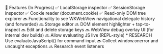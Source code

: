 🧪 Features (In Progress)
	✅ LocalStorage inspector
	✅ SessionStorage inspector
	✅ Cookie reader (document.cookie)
	✅ Read-only DOM tree explorer
    🔜 Functionality to see WKWebView navigational delegate history (and forwarded)
    🔜 Storage editor
	🔜 DOM element highlighter + tap-to-inspect
	🔜 Edit and delete storage keys
	🔜 WebView debug overlay UI (for internal dev builds)
    🔜 Allow evaluating JS live (REPL-style)
      * RESEARCH Use evaluateJavaScript() for command input
    🔜 Collect window.onerror and uncaught exceptions
    🔜 Research event listeners
